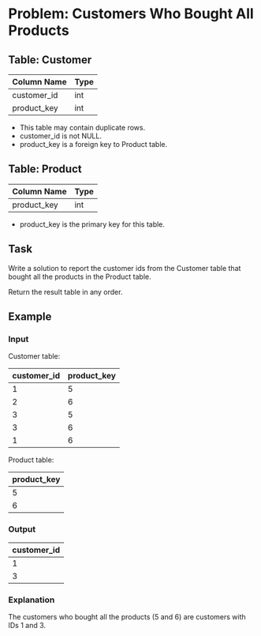 # Problem: Customers Who Bought All Products

## Table: Customer

| Column Name | Type |
|-------------|------|
| customer_id | int  |
| product_key | int  |

- This table may contain duplicate rows.
- customer_id is not NULL.
- product_key is a foreign key to Product table.

## Table: Product

| Column Name | Type |
|-------------|------|
| product_key | int  |

- product_key is the primary key for this table.

## Task
Write a solution to report the customer ids from the Customer table that bought all the products in the Product table.

Return the result table in any order.

## Example

### Input
Customer table:

| customer_id | product_key |
|-------------|-------------|
| 1           | 5           |
| 2           | 6           |
| 3           | 5           |
| 3           | 6           |
| 1           | 6           |

Product table:

| product_key |
|-------------|
| 5           |
| 6           |

### Output
| customer_id |
|-------------|
| 1           |
| 3           |

### Explanation
The customers who bought all the products (5 and 6) are customers with IDs 1 and 3.
